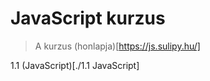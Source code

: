# JavaScript kurzus

> A kurzus (honlapja)[https://js.sulipy.hu/]

1.1 (JavaScript)[./1.1 JavaScript]
